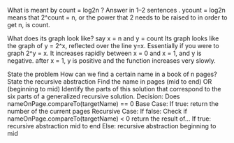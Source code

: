 What is meant by count = log2n ?  Answer in 1–2 sentences .
ycount = log2n means that 2^count = n, or the power that 2 needs to be raised to in order to get n, is count.

What does its graph look like?
say x = n
and y = count
Its graph looks like the graph of y = 2^x, reflected over the line y=x. Essentially if you were to graph 2^y = x. It increases rapidly between x = 0 and x = 1, and y is negative. after x = 1, y is positive and the function increases very slowly.


State the problem
    How can we find a certain name in a book of n pages?
State the recursive abstraction
    Find the name in pages (mid to end) OR (beginning to mid)
Identify the parts of this solution that correspond to the six parts of a generalized recursive solution.
    Decision: Does nameOnPage.compareTo(targetName) == 0
    Base Case: If true: return the number of the current pages
    Recursive Case: If false:
        Check if nameOnPage.compareTo(targetName) < 0
        return the result of...
        If true: recursive abstraction mid to end
        Else: recursive abstraction beginning to mid

    
